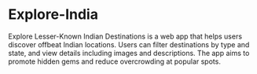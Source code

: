 # Explore-India
Explore Lesser-Known Indian Destinations is a web app that helps users discover offbeat Indian locations. Users can filter destinations by type and state, and view details including images and descriptions. The app aims to promote hidden gems and reduce overcrowding at popular spots.
